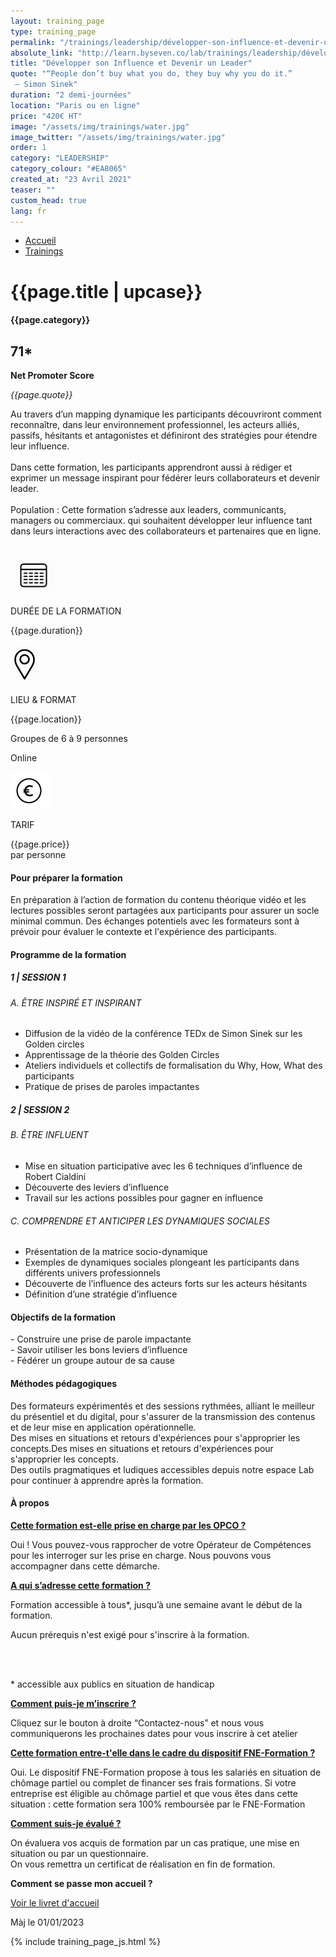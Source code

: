 ```yaml
---
layout: training_page
type: training_page
permalink: "/trainings/leadership/développer-son-influence-et-devenir-un-leader"
absolute_link: "http://learn.byseven.co/lab/trainings/leadership/développer-son-influence-et-devenir-un-leader"
title: "Développer son Influence et Devenir un Leader"
quote: "“People don’t buy what you do, they buy why you do it.”
 – Simon Sinek"
duration: "2 demi-journées"
location: "Paris ou en ligne"
price: "420€ HT"
image: "/assets/img/trainings/water.jpg"
image_twitter: "/assets/img/trainings/water.jpg"
order: 1
category: "LEADERSHIP"
category_colour: "#EA8065"
created_at: "23 Avril 2021"
teaser: ""
custom_head: true
lang: fr
---
```


<div class="trainings-breadcrumb">
  <nav aria-label="Breadcrumb" class="breadcrumb">
    <ul>
        <li><a href="/">Accueil</a></li>
        <li><a href="/trainings">Trainings</a></li>
    </ul>
  </nav>
</div>
<div class="training-page-main">
  <div class="training-page-main-banner">
    <div class="training-page-main-banner-left">
      <div>
        <h1 class="training-page-main-banner-left-title">{{page.title | upcase}}</h1>
        <div class='category-score'><h4 class="training-page-main-banner-left-category" style="background: {{page.category_colour}};">{{page.category}}</h4>
          <div class='net-promote-score'><h2>71<span>&#42;</span></h2>
          <p><strong>Net Promoter Score</strong></p>
          </div>
        </div>
        <p class="training-page-main-banner-left-quote"><em>{{page.quote}}</em></p>
      </div>
      <p class="training-page-main-banner-left-description">Au travers d’un mapping dynamique les participants découvriront comment reconnaître, dans leur environnement professionnel, les acteurs alliés, passifs, hésitants et  antagonistes et définiront des stratégies pour étendre leur influence.<br><br>
      Dans cette formation, les participants apprendront aussi à rédiger et exprimer un message inspirant pour fédérer leurs collaborateurs et devenir leader.<br><br>
      <span>Population :</span> Cette formation s’adresse aux leaders, communicants, managers ou commerciaux. qui souhaitent développer leur influence tant dans leurs interactions avec des collaborateurs et partenaires que en ligne.
      </p>
    </div>
    <div class="training-page-main-banner-right">
      <img src="{{page.image}}" alt="">
    </div>
  </div>
</div>
<div class="training-page-infos" style="background: {{page.category_colour}};">
  <div class="training-pages-infos-date">
    <img src="/assets/img/PICTO_DATE.png" alt="" class='training-page-picto'>
    <div class="traning-pages-info-text">
        <p>DURÉE DE LA FORMATION</p>
        <p>{{page.duration}}</p>
    </div>
  </div>
  <div class="training-pages-infos-place">
    <img src="/assets/img/PICTO_LIEU.png" alt="" class='training-page-picto'>
    <div class="traning-pages-info-text">
        <p>LIEU & FORMAT</p>
        <p>{{page.location}}</p>
        <p>Groupes de 6 à 9 personnes</p>
        <p>Online</p>
    </div>
  </div>
  <div class="training-pages-infos-price">
    <img src="/assets/img/PICTO_TARIFS.png" alt="" class='training-page-picto'>
    <div class="traning-pages-info-text">
        <p class="align">TARIF</p>
        <p>{{page.price}} <br>par personne</p>
    </div>
  </div>
</div>
<div class="training-page-main-description">
  <div class="training-page-main-description-left" >
    <h4 style="text-decoration-color: {{page.category_colour}};">Pour préparer la formation</h4>
    <p>En préparation à l’action de formation du contenu théorique vidéo et les lectures possibles seront partagées aux participants pour assurer un socle minimal commun. Des échanges potentiels avec les formateurs sont à prévoir pour évaluer le contexte et l'expérience des participants.</p>
    <h4 style="text-decoration-color: {{page.category_colour}};">Programme de la formation</h4>
    <h5 style="color: {{page.category_colour}};">1 | SESSION 1</h5>
    <h6>A. ÊTRE INSPIRÉ ET INSPIRANT</h6>
    <ul>
      <li>Diffusion de la vidéo de la conférence TEDx de Simon Sinek sur les Golden circles</li>
      <li>Apprentissage de la théorie des Golden Circles</li>
      <li>Ateliers individuels et collectifs de formalisation du Why, How, What des participants</li>
      <li>Pratique de prises de paroles impactantes</li>
    </ul>
    <h5 style="color: {{page.category_colour}};">2 | SESSION 2</h5>
    <h6>B. ÊTRE INFLUENT</h6>
    <ul>
      <li>Mise en situation participative avec les 6 techniques d’influence de Robert Cialdini</li>
      <li>Découverte des leviers d’influence</li>
      <li>Travail sur les actions possibles pour gagner en influence</li>
    </ul>
    <h6>C. COMPRENDRE ET ANTICIPER LES DYNAMIQUES SOCIALES</h6>
    <ul>
      <li>Présentation de la matrice socio-dynamique</li>
      <li>Exemples de dynamiques sociales plongeant les participants dans différents univers professionnels</li>
      <li>Découverte de l’influence des acteurs forts sur les acteurs hésitants</li>
      <li>Définition d’une stratégie d’influence</li>
    </ul>
  </div>
  <div class="training-page-main-description-right" >
    <div>
      <h4 style="text-decoration-color: {{page.category_colour}};">Objectifs de la formation</h4>
      <p>
        - Construire une prise de parole impactante<br>
        - Savoir utiliser les bons leviers d’influence<br>
        - Fédérer un groupe autour de sa cause<br>
      </p>
      <h4 style="text-decoration-color: {{page.category_colour}};">Méthodes pédagogiques</h4>
      <p>
        Des formateurs expérimentés et des sessions rythmées, alliant le meilleur du présentiel et du digital, pour s'assurer de la transmission des contenus et de leur mise en application opérationnelle. <br>
        Des mises en situations et retours d'expériences pour s'approprier les concepts.Des mises en situations et retours d'expériences pour s'approprier les concepts. <br>
        Des outils pragmatiques et ludiques accessibles depuis notre espace Lab pour continuer à apprendre après la formation.
      </p>
      <h4 style="text-decoration-color: {{page.category_colour}};">À propos</h4>
      <div class="training-page-faq-element">
        <a class='training-page-faq-question-link' data-toggle="collapse" href="#collapse1" role="button" aria-expanded="false" aria-controls="collapse1" style="color: {{page.category_colour}};">
          <div class="training-page-faq-question flex-row-between-centered">
            <p><strong>Cette formation est-elle prise en charge par les OPCO ?</strong></p>
            <i class="fas fa-angle-down fa-2x"></i>
            <i class="fas fa-angle-up fa-2x hidden"></i>
          </div>
        </a>
        <div class="training-page-faq-answer collapse" id="collapse1">
          <p>Oui ! Vous pouvez-vous rapprocher de votre Opérateur de Compétences pour les interroger sur les prise en charge. Nous pouvons vous accompagner dans cette démarche.</p>
        </div>
      </div>
      <div class="training-page-faq-element">
        <a class='training-page-faq-question-link' data-toggle="collapse" href="#collapse2" role="button" aria-expanded="false" aria-controls="collapse2" style="color: {{page.category_colour}};">
          <div class="training-page-faq-question flex-row-between-centered">
            <p><strong>A qui s’adresse cette formation ?</strong></p>
            <i class="fas fa-angle-down fa-2x"></i>
            <i class="fas fa-angle-up fa-2x hidden"></i>
          </div>
        </a>
        <div class="training-page-faq-answer collapse" id="collapse2">
          <p>Formation accessible à tous*, jusqu’à une semaine avant le début de la formation.</p>
          <p>Aucun prérequis n'est exigé pour s'inscrire à la formation.</p><br><br>
          <p> * accessible aux publics en situation de handicap</p>
        </div>
      </div>
      <div class="training-page-faq-element">
        <a class='training-page-faq-question-link' data-toggle="collapse" href="#collapse3" role="button" aria-expanded="false" aria-controls="collapse3" style="color: {{page.category_colour}};">
          <div class="training-page-faq-question flex-row-between-centered">
            <p><strong>Comment puis-je m’inscrire ?</strong></p>
            <i class="fas fa-angle-down fa-2x"></i>
            <i class="fas fa-angle-up fa-2x hidden"></i>
          </div>
        </a>
        <div class="training-page-faq-answer collapse" id="collapse3">
          <p>Cliquez sur le bouton à droite “Contactez-nous” et nous vous communiquerons les prochaines dates pour vous inscrire à cet atelier</p>
        </div>
      </div>
      <div class="training-page-faq-element">
        <a class='training-page-faq-question-link' data-toggle="collapse" href="#collapse4" role="button" aria-expanded="false" aria-controls="collapse4" style="color: {{page.category_colour}};">
          <div class="training-page-faq-question flex-row-between-centered">
            <p><strong>Cette formation entre-t'elle dans le cadre du dispositif FNE-Formation ?</strong></p>
            <i class="fas fa-angle-down fa-2x"></i>
            <i class="fas fa-angle-up fa-2x hidden"></i>
          </div>
        </a>
        <div class="training-page-faq-answer collapse" id="collapse4">
          <p>Oui. Le dispositif FNE-Formation propose à tous les salariés en situation de chômage partiel ou complet de financer ses frais formations. Si votre entreprise est éligible au chômage partiel et que vous êtes dans cette situation : cette formation sera 100% remboursée par le FNE-Formation</p>
        </div>
      </div>
      <div class="training-page-faq-element">
        <a class='training-page-faq-question-link' data-toggle="collapse" href="#collapse5" role="button" aria-expanded="false" aria-controls="collapse4" style="color: {{page.category_colour}};">
          <div class="training-page-faq-question flex-row-between-centered">
            <p><strong>Comment suis-je évalué ?</strong></p>
            <i class="fas fa-angle-down fa-2x"></i>
            <i class="fas fa-angle-up fa-2x hidden"></i>
          </div>
        </a>
        <div class="training-page-faq-answer collapse" id="collapse5">
          <p>On évaluera vos acquis de formation par un cas pratique, une mise en situation ou par un questionnaire.<br>
          On vous remettra un certificat de réalisation en fin de formation.</p>
        </div>
      </div>
      <div class="training-page-faq-element">
        <div class="training-page-faq-question flex-row-between-centered">
          <p><strong>Comment se passe mon accueil ?</strong></p>
          <a href="/livret"
             target="_blank"
             class="fs-1_4rem font-weight-700 p-2rem rounded-5px bs-white bs-black-hover smooth-transition"
             style="background-color: {{page.category_colour}};">
            Voir le livret d'accueil
          </a>
        </div>
      </div>
      <div class="training-additional-info">
        <p>Màj le 01/01/2023</p>
      </div>
    </div>
  </div>
</div>

{% include training_page_js.html %}

